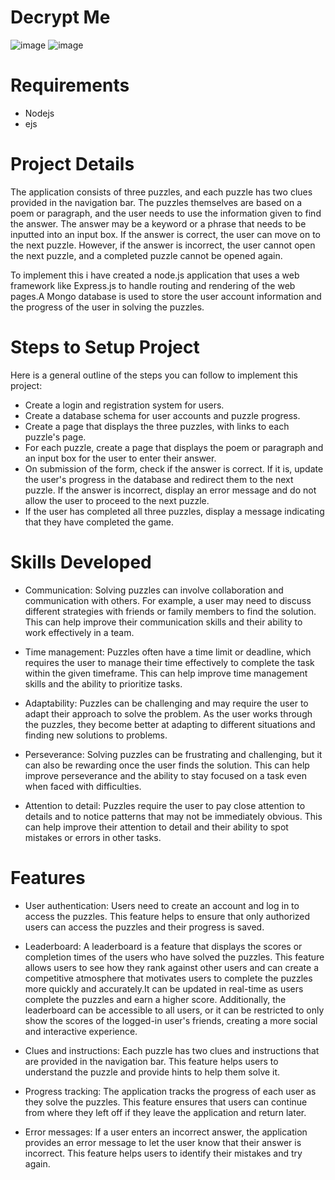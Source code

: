 # Decrypt Me
![image](https://user-images.githubusercontent.com/89129745/233773820-1513cd61-1f5c-4813-94a2-d9580fc8c177.png)
![image](https://user-images.githubusercontent.com/89129745/233775510-9e7e4002-e925-4b05-b35d-5743438618f1.png)

# Requirements
* Nodejs
* ejs

# Project Details

The application consists of three puzzles, and each puzzle has two clues provided in the navigation bar. The puzzles themselves are based on a poem or paragraph, and the user needs to use the information given to find the answer. The answer may be a keyword or a phrase that needs to be inputted into an input box. If the answer is correct, the user can move on to the next puzzle. However, if the answer is incorrect, the user cannot open the next puzzle, and a completed puzzle cannot be opened again.

To implement this i have created a node.js application that uses a web framework like Express.js to handle routing and rendering of the web pages.A Mongo database is used to store the user account information and the progress of the user in solving the puzzles.

# Steps to Setup Project

Here is a general outline of the steps you can follow to implement this project:

* Create a login and registration system for users.
* Create a database schema for user accounts and puzzle progress.
* Create a page that displays the three puzzles, with links to each puzzle's page.
* For each puzzle, create a page that displays the poem or paragraph and an input box for the user to enter their answer.
* On submission of the form, check if the answer is correct. If it is, update the user's progress in the database and redirect them to the next puzzle. If the answer is incorrect, display an error message and do not allow the user to proceed to the next puzzle.
* If the user has completed all three puzzles, display a message indicating that they have completed the game.

# Skills Developed 

* Communication: Solving puzzles can involve collaboration and communication with others. For example, a user may need to discuss different strategies with friends or family members to find the solution. This can help improve their communication skills and their ability to work effectively in a team.

* Time management: Puzzles often have a time limit or deadline, which requires the user to manage their time effectively to complete the task within the given timeframe. This can help improve time management skills and the ability to prioritize tasks.

* Adaptability: Puzzles can be challenging and may require the user to adapt their approach to solve the problem. As the user works through the puzzles, they become better at adapting to different situations and finding new solutions to problems.

* Perseverance: Solving puzzles can be frustrating and challenging, but it can also be rewarding once the user finds the solution. This can help improve perseverance and the ability to stay focused on a task even when faced with difficulties.

* Attention to detail: Puzzles require the user to pay close attention to details and to notice patterns that may not be immediately obvious. This can help improve their attention to detail and their ability to spot mistakes or errors in other tasks.

# Features

* User authentication: Users need to create an account and log in to access the puzzles. This feature helps to ensure that only authorized users can access the puzzles and their progress is saved.

* Leaderboard: A leaderboard is a feature that displays the scores or completion times of the users who have solved the puzzles. This feature allows users to see how they rank against other users and can create a competitive atmosphere that motivates users to complete the puzzles more quickly and accurately.It can be updated in real-time as users complete the puzzles and earn a higher score. Additionally, the leaderboard can be accessible to all users, or it can be restricted to only show the scores of the logged-in user's friends, creating a more social and interactive experience.

* Clues and instructions: Each puzzle has two clues and instructions that are provided in the navigation bar. This feature helps users to understand the puzzle and provide hints to help them solve it.

* Progress tracking: The application tracks the progress of each user as they solve the puzzles. This feature ensures that users can continue from where they left off if they leave the application and return later.

* Error messages: If a user enters an incorrect answer, the application provides an error message to let the user know that their answer is incorrect. This feature helps users to identify their mistakes and try again.










